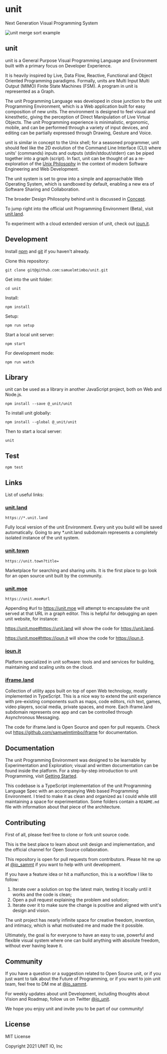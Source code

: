 # unit

Next Generation Visual Programming System

![unit merge sort example](/public/gif/0.gif)

## unit

unit is a General Purpose Visual Programming Language and Environment built with a primary focus on Developer Experience.

It is heavily inspired by Live, Data Flow, Reactive, Functional and Object Oriented Programming paradigms. Formally, units are Multi Input Multi Output (MIMO) Finite State Machines (FSM). A program in unit is represented as a Graph.

The unit Programming Language was developed in close junction to the unit Programming Environment, which is a Web application built for easy composition of new units. The environment is designed to feel visual and kinesthetic, giving the perception of Direct Manipulation of Live Virtual Objects. The unit Programming experience is minimalistic, ergonomic, mobile, and can be performed through a variety of input devices, and editing can be partially expressed through Drawing, Gesture and Voice.

unit is similar in concept to the Unix shell; for a seasoned programmer, unit should feel like the 2D evolution of the Command Line Interface (CLI) where units' (commands) inputs and outputs (stdin/stdout/stderr) can be piped together into a graph (script). In fact, unit can be thought of as a re-exploration of the [Unix Philosophy](https://en.wikipedia.org/wiki/Unix_philosophy) in the context of modern Software Engineering and Web Development.

The unit system is set to grow into a simple and approachable Web Operating System, which is sandboxed by default, enabling a new era of Software Sharing and Collaboration.

The broader Design Philosophy behind unit is discussed in [Concept](src/docs/concept/README.md).

To jump right into the official unit Programming Environment (Beta), visit [unit.land](https://unit.land).

To experiment with a cloud extended version of unit, check out [ioun.it](https://ioun.it).

## Development

Install [npm](https://nodejs.org/en/download/) and [git](https://git-scm.com/book/en/v2/Getting-Started-Installing-Git) if you haven't already.

Clone this repository:

```
git clone git@github.com:samuelmtimbo/unit.git
```

Get into the unit folder:

```
cd unit
```

Install:

```
npm install
```

Setup:

```
npm run setup
```

Start a local unit server:

```
npm start
```

For development mode:

```
npm run watch
```

## Library

unit can be used as a library in another JavaScript project, both on Web and Node.js.

```
npm install --save @_unit/unit
```

To install unit globally:

```
npm install --global @_unit/unit
```

Then to start a local server:

```
unit
```

## Test

```
npm test
```

## Links

List of useful links:

### [unit.land](https://unit.land)

```
https://*.unit.land
```

Fully local version of the unit Environment. Every unit you build will be saved automatically. Going to any \*.unit.land subdomain represents a completely isolated instance of the unit system.

### [unit.town](https://unit.town)

```
https://unit.town?title=
```

Marketplace for searching and sharing units. It is the first place to go look for an open source unit built by the community.

### [unit.moe](https://unit.moe)

```
https://unit.moe#url
```

Appending #url to https://unit.moe will attempt to encapsulate the unit served at that URL in a graph editor. This is helpful for debugging an open unit website, for instance:

https://unit.moe#https://unit.land will show the code for https://unit.land.

https://unit.moe#https://ioun.it will show the code for https://ioun.it.

### [ioun.it](https://ioun.it)

Platform specialized in unit software: tools and and services for building, maintaining and scaling units on the cloud.

### [iframe.land](https://iframe.land)

Collection of utility apps built on top of open Web technology, mostly implemented in TypeScript. This is a nice way to extend the unit experience with pre-existing components such as maps, code editors, rich text, games, video players, social media, private spaces, and more. Each iframe.land subdomain represents one app and can be controlled through Asynchronous Messaging.

The code for iframe.land is Open Source and open for pull requests. Check out https://github.com/samuelmtimbo/iframe for documentation.

## Documentation

The unit Programming Environment was designed to be learnable by Experimentation and Exploration; visual and written documentation can be found inside the platform. For a step-by-step introduction to unit Programming, visit [Getting Started](src/docs/start/README.md).

This codebase is a TypeScript implementation of the unit Programming Language Spec with an accompanying Web based Programming Environment. I tried to make it as clean and organized as I could while still maintaining a space for experimentation. Some folders contain a `README.md` file with information about that piece of the architecture.

## Contributing

First of all, please feel free to clone or fork unit source code.

This is the best place to learn about unit design and implementation, and the official channel for Open Source collaboration.

This repository is open for pull requests from contributors. Please hit me up at [@io_sammt](https://twitter.com/io_sammt) if you want to help with unit development.

If you have a feature idea or hit a malfunction, this is a workflow I like to follow:

1. Iterate over a solution on top the latest main, testing it locally until it works and the code is clean;
2. Open a pull request explaining the problem and solution;
3. Iterate over it to make sure the change is positive and aligned with unit's design and vision.

The unit project has nearly infinite space for creative freedom, invention, and intimacy, which is what motivated me and made the it possible.

Ultimately, the goal is for everyone to have an easy to use, powerful and flexible visual system where one can build anything with absolute freedom, without ever having leave it.

## Community

If you have a question or a suggestion related to Open Source unit, or if you just want to talk about the Future of Programming, or if you want to join unit team, feel free to DM me at [@io_sammt](https://twitter.com/io_sammt).

For weekly updates about unit Development, including thoughts about Vision and Roadmap, follow us on Twitter [@io_unit](https://twitter.com/io_unit).

We hope you enjoy unit and invite you to be part of our community!

## License

MIT License

Copyright 2021 UNIT IO, Inc
